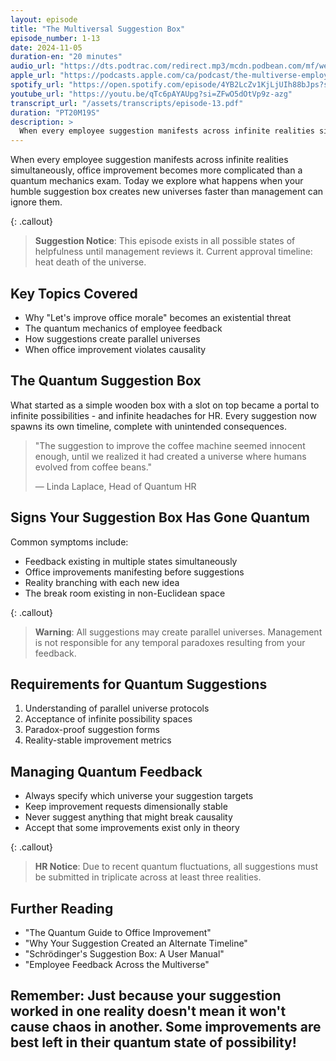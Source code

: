 ```yaml
---
layout: episode
title: "The Multiversal Suggestion Box"
episode_number: 1-13
date: 2024-11-05
duration-en: "20 minutes"
audio_url: "https://dts.podtrac.com/redirect.mp3/mcdn.podbean.com/mf/web/d2ik947zrxtbfwxr/E13_-_The_Multiversal_Suggestion_Box_-_2024-11-04_1211_PM8xd2h.mp3"
apple_url: "https://podcasts.apple.com/ca/podcast/the-multiverse-employee-handbook/id1764134739?i=1000675739235"
spotify_url: "https://open.spotify.com/episode/4YB2LcZv1KjLjUIh88bJps?si=-CJeMj2uTN2zB0JPGhH12w"
youtube_url: "https://youtu.be/qTc6pAYAUpg?si=ZFwO5dOtVp9z-azg"
transcript_url: "/assets/transcripts/episode-13.pdf"
duration: "PT20M19S"
description: >
  When every employee suggestion manifests across infinite realities simultaneously, office improvement becomes more complicated than a quantum mechanics exam. Today we explore what happens when your humble suggestion box creates new universes faster than management can ignore them.
---
```


When every employee suggestion manifests across infinite realities simultaneously, office improvement becomes more complicated than a quantum mechanics exam. Today we explore what happens when your humble suggestion box creates new universes faster than management can ignore them.

{: .callout}
> **Suggestion Notice**: This episode exists in all possible states of helpfulness
> until management reviews it. Current approval timeline: heat death of the universe.

## Key Topics Covered
* Why "Let's improve office morale" becomes an existential threat
* The quantum mechanics of employee feedback
* How suggestions create parallel universes
* When office improvement violates causality

## The Quantum Suggestion Box
What started as a simple wooden box with a slot on top became a portal to infinite possibilities - and infinite headaches for HR. Every suggestion now spawns its own timeline, complete with unintended consequences.

> "The suggestion to improve the coffee machine seemed innocent enough, until
> we realized it had created a universe where humans evolved from coffee beans."
>
> — Linda Laplace, Head of Quantum HR

## Signs Your Suggestion Box Has Gone Quantum
Common symptoms include:
* Feedback existing in multiple states simultaneously
* Office improvements manifesting before suggestions
* Reality branching with each new idea
* The break room existing in non-Euclidean space

{: .callout}
> **Warning**: All suggestions may create parallel universes. Management is not
> responsible for any temporal paradoxes resulting from your feedback.

## Requirements for Quantum Suggestions
1. Understanding of parallel universe protocols
2. Acceptance of infinite possibility spaces
3. Paradox-proof suggestion forms
4. Reality-stable improvement metrics

## Managing Quantum Feedback
* Always specify which universe your suggestion targets
* Keep improvement requests dimensionally stable
* Never suggest anything that might break causality
* Accept that some improvements exist only in theory

{: .callout}
> **HR Notice**: Due to recent quantum fluctuations, all suggestions must be
> submitted in triplicate across at least three realities.

## Further Reading
* "The Quantum Guide to Office Improvement"
* "Why Your Suggestion Created an Alternate Timeline"
* "Schrödinger's Suggestion Box: A User Manual"
* "Employee Feedback Across the Multiverse"

Remember: Just because your suggestion worked in one reality doesn't mean it
won't cause chaos in another. Some improvements are best left in their quantum
state of possibility!
---
